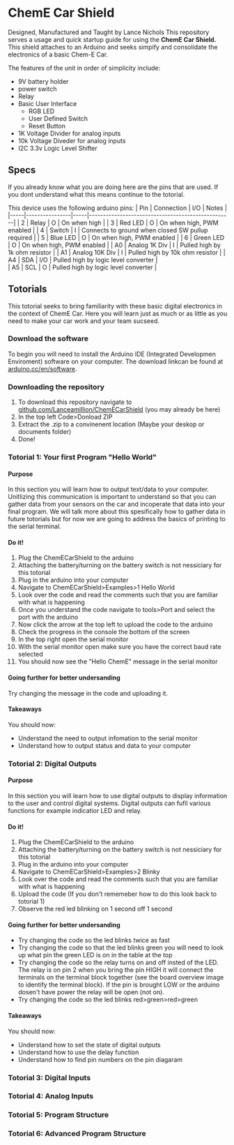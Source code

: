 # ChemE Car Shield
Designed, Manufactured and Taught by Lance Nichols
This repository serves a usage and quick startup guide for using the **ChemE Car Shield.** 
This shield attaches to an Arduino and seeks simpify and consolidate the electronics of a 
basic Chem-E Car.

The features of the unit in order of simplicity include:
* 9V battery holder
* power switch
* Relay
* Basic User Interface
  * RGB LED
  * User Defined Switch
  * Reset Button
* 1K Voltage Divider for analog inputs
* 10k Voltage Diveder for analog inputs
* I2C 3.3v Logic Level Shifter
## Specs
If you already know what you are doing here are the pins that are used.
If you dont understand what this means continue to the totorial.

This device uses the following arduino pins:
| Pin | Connection     | I/O | Notes                                             |
|-----|----------------|-----|---------------------------------------------------|
| 2   | Relay          | O   | On when high                                      |
| 3   | Red LED        | O   | On when high, PWM enabled                         |
| 4   | Switch         | I   | Connects to ground when closed SW pullup required |
| 5   | Blue LED       | O   | On when high, PWM enabled                         |
| 6   | Green LED      | O   | On when high, PWM enabled                         |
| A0  | Analog 1K Div  | I   | Pulled high by 1k ohm resistor                    |
| A1  | Analog 10K Div | I   | Pulled high by 10k ohm resistor                   |
| A4  | SDA            | I/O | Pulled high by logic level converter              |                       
| A5  | SCL            | O   | Pulled high by logic level converter              |

## Totorials
This totorial seeks to bring familiarity with these basic digital electronics in the context of
ChemE Car. Here you will learn just as much or as little as you need to make your car work and
your team sucseed.

### Download the software
To begin you will need to install the Arduino IDE (Integrated Developmen Enviroment) software on
your computer. The download linkcan be found at 
[arduino.cc/en/software](https://www.arduino.cc/en/software).

### Downloading the repository
1. To download this repository navigate to 
[github.com/Lanceamillion/ChemECarShield](https://github.com/Lanceamillion/ChemECarShield) 
(you may already be here)
2. In the top left Code>Donload ZIP
3. Extract the .zip to a convinenent location (Maybe your deskop or documents folder)
4. Done!

### Totorial 1: Your first Program "Hello World"
#### Purpose
In this section you will learn how to output text/data to your computer. Unitlizing this
communication is important to understand so that you can gather data from your sensors on
the car and incoperate that data into your final program. We will talk more about this
spesifically how to gather data in future totorials but for now we are going to address
the basics of printing to the serial terminal.

#### Do it!
1. Plug the ChemECarShield to the arduino
2. Attaching the battery/turning on the battery switch is not nessiciary for this totorial
3. Plug in the arduino into your computer
4. Navigate to ChemECarShield>Examples>1 Hello World
5. Look over the code and read the comments such that you are familiar with what is happening
6. Once you understand the code navigate to tools>Port and select the port with the arduino
7. Now click the arrow at the top left to upload the code to the arduino
8. Check the progress in the console the bottom of the screen
9. In the top right open the serial monitor
10. With the serial monitor open make sure you have the correct baud rate selected
11. You should now see the "Hello ChemE" message in the serial monitor

#### Going further for better undersanding
Try changing the message in the code and uploading it.

#### Takeaways
You should now:
* Understand the need to output infomation to the serial monitor
* Understand how to output status and data to your computer

### Totorial 2: Digital Outputs
#### Purpose
In this section you will learn how to use digital outputs to display information to the user and
control digital systems. Digital outputs can fufil various functions for example indicatior
LED and relay.

#### Do it!
1. Plug the ChemECarShield to the arduino
2. Attaching the battery/turning on the battery switch is not nessiciary for this totorial
3. Plug in the arduino into your computer
4. Navigate to ChemECarShield>Examples>2 Blinky
5. Look over the code and read the comments such that you are familiar with what is happening
6. Upload the code (If you don't rememeber how to do this look back to totorial 1)
7. Observe the red led blinking on 1 second off 1 second

#### Going further for better undersanding
* Try changing the code so the led blinks twice as fast
* Try changing the code so that the led blinks green you will need to look up what pin the green
LED is on in the table at the top
* Try changing the code so the relay turns on and off insted of the LED. The relay is on pin 2
when you bring the pin HIGH it will connect the terminals on the terminal block together (see the
board overview image to identify the terminal block). If the pin is brought LOW or the arduino dosen't
have power the relay will be open (not on).
* Try changing the code so the led blinks red>green>red>green

#### Takeaways
You should now:
* Understand how to set the state of digital outputs
* Understand how to use the delay function
* Understand how to find pin numbers on the pin diagaram

### Totorial 3: Digital Inputs
### Totorial 4: Analog Inputs
### Totorial 5: Program Structure
### Totorial 6: Advanced Program Structure
